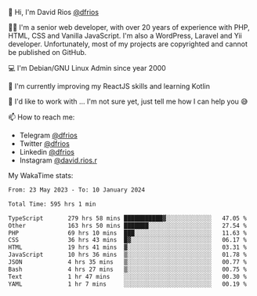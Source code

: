 👋 Hi, I'm David Rios [@dfrios](https://github.com/dfrios)

👨‍💻 I'm a senior web developer, with over 20 years of experience with PHP, HTML, CSS and Vanilla JavaScript. I'm also a WordPress, Laravel and Yii developer. Unfortunately, most of my projects are copyrighted and cannot be published on GitHub.

💻 I'm Debian/GNU Linux Admin since year 2000

🌱 I'm currently improving my ReactJS skills and learning Kotlin

💞️ I'd like to work with ... I'm not sure yet, just tell me how I can help you 😅


📫 How to reach me:
* Telegram [@dfrios](https://t.me/dfrios)
* Twitter [@dfrios](https://twitter.com/dfrios)
* Linkedin [@dfrios](https://linkedin.com/in/dfrios)
* Instagram [@david.rios.r](https://instagram.com/david.rios.r)



My WakaTime stats:
<!--START_SECTION:waka-->

```txt
From: 23 May 2023 - To: 10 January 2024

Total Time: 595 hrs 1 min

TypeScript       279 hrs 58 mins ███████████▓░░░░░░░░░░░░░   47.05 %
Other            163 hrs 50 mins ███████░░░░░░░░░░░░░░░░░░   27.54 %
PHP              69 hrs 10 mins  ███░░░░░░░░░░░░░░░░░░░░░░   11.63 %
CSS              36 hrs 43 mins  █▓░░░░░░░░░░░░░░░░░░░░░░░   06.17 %
HTML             19 hrs 41 mins  ▓░░░░░░░░░░░░░░░░░░░░░░░░   03.31 %
JavaScript       10 hrs 36 mins  ▒░░░░░░░░░░░░░░░░░░░░░░░░   01.78 %
JSON             4 hrs 35 mins   ▒░░░░░░░░░░░░░░░░░░░░░░░░   00.77 %
Bash             4 hrs 27 mins   ▒░░░░░░░░░░░░░░░░░░░░░░░░   00.75 %
Text             1 hr 47 mins    ░░░░░░░░░░░░░░░░░░░░░░░░░   00.30 %
YAML             1 hr 7 mins     ░░░░░░░░░░░░░░░░░░░░░░░░░   00.19 %
```

<!--END_SECTION:waka-->
